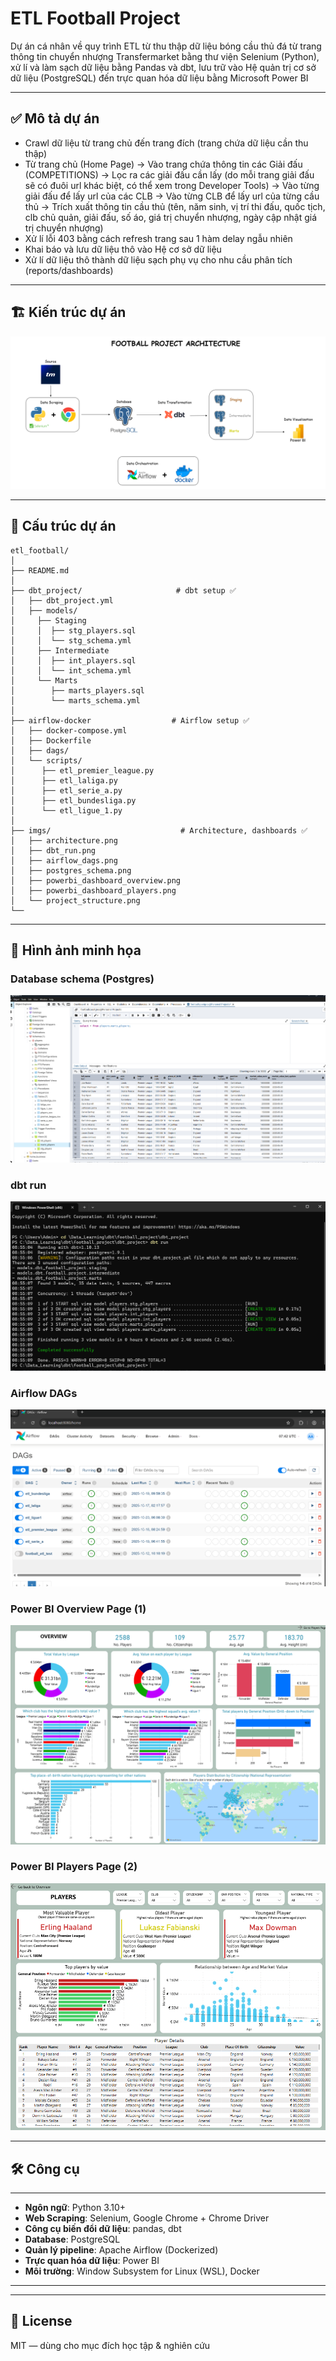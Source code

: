 # ETL Football Project
Dự án cá nhân về quy trình ETL từ thu thập dữ liệu bóng cầu thủ đá từ trang thông tin chuyển nhượng Transfermarket bằng thư viện Selenium (Python), xử lí và làm sạch dữ liệu bằng Pandas và dbt, lưu trữ vào Hệ quản trị cơ sở dữ liệu (PostgreSQL) đến trực quan hóa dữ liệu bằng Microsoft Power BI

---

## ✅ Mô tả dự án
- Crawl dữ liệu từ trang chủ đến trang đích (trang chứa dữ liệu cần thu thập)
- Từ trang chủ (Home Page) -> Vào trang chứa thông tin các Giải đấu (COMPETITIONS) -> Lọc ra các giải đấu cần lấy (do mỗi trang giải đấu sẽ có đuôi url khác biệt, có thể xem trong Developer Tools) -> Vào từng giải đấu để lấy url của các CLB -> Vào từng CLB để lấy url của từng cầu thủ -> Trích xuất thông tin cầu thủ (tên, năm sinh, vị trí thi đấu, quốc tịch, clb chủ quản, giải đấu, số áo, giá trị chuyển nhượng, ngày cập nhật giá trị chuyển nhượng)
- Xử lí lỗi 403 bằng cách refresh trang sau 1 hàm delay ngẫu nhiên
- Khai báo và lưu dữ liệu thô vào Hệ cơ sở dữ liệu
- Xử lí dữ liệu thô thành dữ liệu sạch phụ vụ cho nhu cầu phân tích (reports/dashboards)

---
## 🏗️ Kiến trúc dự án
![Architecture](https://github.com/trungkien-011001/etl_football/blob/main/imgs/architecture.png)

---
## 🧱 Cấu trúc dự án

```bashbash
etl_football/
│
├── README.md
│
├── dbt_project/                	 # dbt setup ✅
│   ├── dbt_project.yml
│   ├── models/
│	  ├── Staging
│	  │	 ├── stg_players.sql
│	  │	 └── stg_schema.yml
│	  ├── Intermediate
│	  │	 ├── int_players.sql
│	  │	 └── int_schema.yml
│	  └── Marts
│		 ├── marts_players.sql
│		 └── marts_schema.yml
│
├── airflow-docker                  # Airflow setup ✅
│   ├── docker-compose.yml
│   ├── Dockerfile
│   ├── dags/
│   └── scripts/
│      ├── etl_premier_league.py
│      ├── etl_laliga.py
│      ├── etl_serie_a.py
│      ├── etl_bundesliga.py
│      └── etl_ligue_1.py
│
├── imgs/                         	  # Architecture, dashboards ✅
│   ├── architecture.png
│   ├── dbt_run.png
│   ├── airflow_dags.png
│   ├── postgres_schema.png
│   ├── powerbi_dashboard_overview.png
│   ├── powerbi_dashboard_players.png
│   └── project_structure.png
└──
```

---
## 📸 Hình ảnh minh họa
### Database schema (Postgres)
![postgres_schema](https://github.com/trungkien-011001/etl_football/blob/main/imgs/postgres_schema.png)

### dbt run
![dbt_run](https://github.com/trungkien-011001/etl_football/blob/main/imgs/dbt_run.png)

### Airflow DAGs
![Airflow_DAGS](https://github.com/trungkien-011001/etl_football/blob/main/imgs/airflow_dags.png)

### Power BI Overview Page (1)
![pbi_1](https://github.com/trungkien-011001/etl_football/blob/main/imgs/powerbi_dashboard_overview.png)

### Power BI Players Page (2)
![pbi_2](https://github.com/trungkien-011001/etl_football/blob/main/imgs/powerbi_dashboard_players.png)

---
## 🛠️ Công cụ
-------------------------------------------------------------------------
- **Ngôn ngữ**: Python 3.10+
- **Web Scraping**: Selenium, Google Chrome + Chrome Driver
- **Công cụ biến đổi dữ liệu**: pandas, dbt
- **Database**: PostgreSQL
- **Quản lý pipeline**: Apache Airflow (Dockerized)
- **Trực quan hóa dữ liệu**: Power BI
- **Môi trường**: Window Subsystem for Linux (WSL), Docker
-------------------------------------------------------------------------

---
## 📄 License
MIT — dùng cho mục đích học tập & nghiên cứu
